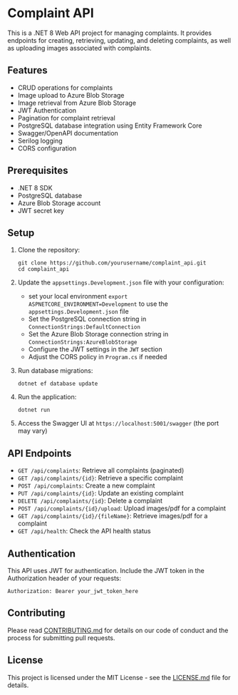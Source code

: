 # Complaint API

This is a .NET 8 Web API project for managing complaints. It provides endpoints for creating, retrieving, updating, and deleting complaints, as well as uploading images associated with complaints.

## Features

- CRUD operations for complaints
- Image upload to Azure Blob Storage
- Image retrieval from Azure Blob Storage
- JWT Authentication
- Pagination for complaint retrieval
- PostgreSQL database integration using Entity Framework Core
- Swagger/OpenAPI documentation
- Serilog logging
- CORS configuration

## Prerequisites

- .NET 8 SDK
- PostgreSQL database
- Azure Blob Storage account
- JWT secret key

## Setup

1. Clone the repository:
   ```
   git clone https://github.com/yourusername/complaint_api.git
   cd complaint_api
   ```

2. Update the `appsettings.Development.json` file with your configuration:
   - set your local environment `export ASPNETCORE_ENVIRONMENT=Development` to use the `appsettings.Development.json` file
   - Set the PostgreSQL connection string in `ConnectionStrings:DefaultConnection`
   - Set the Azure Blob Storage connection string in `ConnectionStrings:AzureBlobStorage`
   - Configure the JWT settings in the `JWT` section
   - Adjust the CORS policy in `Program.cs` if needed

3. Run database migrations:
   ```
   dotnet ef database update
   ```

4. Run the application:
   ```
   dotnet run
   ```

5. Access the Swagger UI at `https://localhost:5001/swagger` (the port may vary)

## API Endpoints

- `GET /api/complaints`: Retrieve all complaints (paginated)
- `GET /api/complaints/{id}`: Retrieve a specific complaint
- `POST /api/complaints`: Create a new complaint
- `PUT /api/complaints/{id}`: Update an existing complaint
- `DELETE /api/complaints/{id}`: Delete a complaint
- `POST /api/complaints/{id}/upload`: Upload images/pdf for a complaint
- `GET /api/complaints/{id}/{fileName}`: Retrieve images/pdf for a complaint
- `GET /api/health`: Check the API health status

## Authentication

This API uses JWT for authentication. Include the JWT token in the Authorization header of your requests:

```
Authorization: Bearer your_jwt_token_here
```

## Contributing

Please read [CONTRIBUTING.md](CONTRIBUTING.md) for details on our code of conduct and the process for submitting pull requests.

## License

This project is licensed under the MIT License - see the [LICENSE.md](LICENSE.md) file for details.